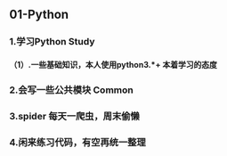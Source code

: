 ## 01-Python
### 1.学习Python  Study</br>
#### （1）.一些基础知识，本人使用python3.*+ 本着学习的态度</br>
### 2.会写一些公共模块 Common </br>
### 3.spider 每天一爬虫，周末偷懒</br>
### 4.闲来练习代码，有空再统一整理
